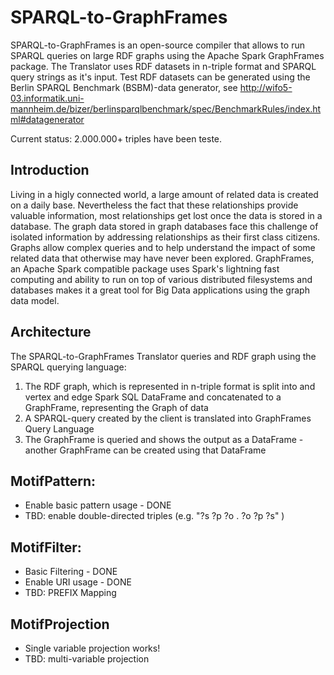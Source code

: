 # SPARQL-to-GraphFrames
SPARQL-to-GraphFrames is an open-source compiler that allows to run SPARQL queries on large RDF graphs using the Apache Spark GraphFrames package.
The Translator uses RDF datasets in n-triple format and SPARQL query strings as it's input. Test RDF datasets can be generated using the Berlin SPARQL Benchmark (BSBM)-data generator, see http://wifo5-03.informatik.uni-mannheim.de/bizer/berlinsparqlbenchmark/spec/BenchmarkRules/index.html#datagenerator

Current status: 2.000.000+ triples have been teste.

Introduction
---
Living in a higly connected world, a large amount of related data is created on a daily base. Nevertheless the fact that these relationships provide valuable information, most relationships get lost once the data is stored in a database. The graph data stored in graph databases face this challenge of isolated information by addressing relationships as their first class citizens.
Graphs allow complex queries and to help understand the impact of some related data that otherwise may have never been explored.
GraphFrames, an Apache Spark compatible package uses Spark's lightning fast computing and ability to run on top of various distributed filesystems and databases makes it a great tool for Big Data applications using the graph data model.


Architecture
---
The SPARQL-to-GraphFrames Translator queries and RDF graph using the SPARQL querying language:
1. The RDF graph, which is represented in n-triple format is split into and vertex and edge Spark SQL DataFrame and concatenated to a GraphFrame, representing the Graph of data
2. A SPARQL-query created by the client is translated into GraphFrames Query Language
3. The GraphFrame is queried and shows the output as a DataFrame - another GraphFrame can be created using that DataFrame


MotifPattern:
---
* Enable basic pattern usage - DONE
* TBD: enable double-directed triples (e.g. "?s ?p ?o . ?o ?p ?s" )

MotifFilter:
---
* Basic Filtering - DONE
* Enable URI usage - DONE
* TBD: PREFIX Mapping 

MotifProjection 
---
* Single variable projection works!
* TBD: multi-variable projection
